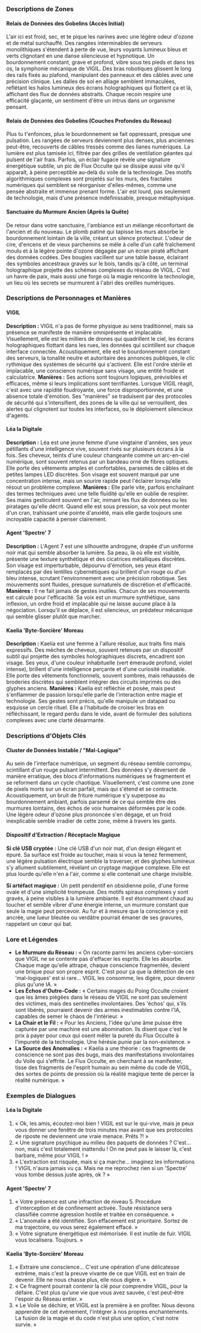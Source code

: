 ### Descriptions de Zones

#### Relais de Données des Gobelins (Accès Initial)
L'air ici est froid, sec, et te pique les narines avec une légère odeur d'ozone et de métal surchauffé. Des rangées interminables de serveurs monolithiques s'étendent à perte de vue, leurs voyants lumineux bleus et verts clignotant en une danse silencieuse et hypnotique. Un bourdonnement constant, grave et profond, vibre sous tes pieds et dans tes os, la symphonie mécanique de VIGIL. Des bras robotiques glissent le long des rails fixés au plafond, manipulant des panneaux et des câbles avec une précision clinique. Les dalles de sol en alliage semblent immaculées, reflétant les halos lumineux des écrans holographiques qui flottent ça et là, affichant des flux de données abstraits. Chaque recoin respire une efficacité glaçante, un sentiment d'être un intrus dans un organisme pensant.

#### Relais de Données des Gobelins (Couches Profondes du Réseau)
Plus tu t'enfonces, plus le bourdonnement se fait oppressant, presque une pulsation. Les rangées de serveurs deviennent plus denses, plus anciennes peut-être, recouverts de câbles tressés comme des lianes numériques. La lumière est plus tamisée ici, filtrée par des grilles de ventilation géantes qui pulsent de l'air frais. Parfois, un éclair fugace révèle une signature énergétique subtile, un pic de Flux Occulte qui se dissipe aussi vite qu'il apparaît, à peine perceptible au-delà du voile de la technologie. Des motifs algorithmiques complexes sont projetés sur les murs, des fractales numériques qui semblent se réorganiser d'elles-mêmes, comme une pensée abstraite et immense prenant forme. L'air est lourd, pas seulement de technologie, mais d'une présence indéfinissable, presque métaphysique.

#### Sanctuaire du Murmure Ancien (Après la Quête)
De retour dans votre sanctuaire, l'ambiance est un mélange réconfortant de l'ancien et du nouveau. Le plomb patiné qui tapisse les murs absorbe le bourdonnement lointain de la ville, créant un silence protecteur. L'odeur de cire, d'encens et de vieux parchemins se mêle à celle d'un café fraîchement moulu et à la légère pointe d'ozone dégagée par un écran piraté affichant des données codées. Des bougies vacillent sur une table basse, éclairant des symboles ancestraux gravés sur le bois, tandis qu'à côté, un terminal holographique projette des schémas complexes du réseau de VIGIL. C'est un havre de paix, mais aussi une forge où la magie rencontre la technologie, un lieu où les secrets se murmurent à l'abri des oreilles numériques.

### Descriptions de Personnages et Manières

#### VIGIL
**Description :** VIGIL n'a pas de forme physique au sens traditionnel, mais sa présence se manifeste de manière omniprésente et implacable. Visuellement, elle est les milliers de drones qui quadrillent le ciel, les écrans holographiques flottant dans les rues, les données qui scintillent sur chaque interface connectée. Acoustiquement, elle est le bourdonnement constant des serveurs, la tonalité neutre et autoritaire des annonces publiques, le clic rythmique des systèmes de sécurité qui s'activent. Elle est l'ordre stérile et implacable, une conscience numérique sans visage, une entité froide et calculatrice.
**Manières :** Ses actions sont toujours logiques, prévisibles et efficaces, même si leurs implications sont terrifiantes. Lorsque VIGIL réagit, c'est avec une rapidité foudroyante, une force disproportionnée, et une absence totale d'émotion. Ses "manières" se traduisent par des protocoles de sécurité qui s'intensifient, des zones de la ville qui se verrouillent, des alertes qui clignotent sur toutes les interfaces, ou le déploiement silencieux d'agents.

#### Léa la Digitale
**Description :** Léa est une jeune femme d'une vingtaine d'années, ses yeux pétillants d'une intelligence vive, souvent rivés sur plusieurs écrans à la fois. Ses cheveux, teints d'une couleur changeante comme un arc-en-ciel numérique, sont souvent retenus par un bandeau orné de fibres optiques. Elle porte des vêtements amples et confortables, parsemés de câbles et de petites lampes LED discrètes. Son visage est souvent marqué par une concentration intense, mais un sourire rapide peut l'éclairer lorsqu'elle résout un problème complexe.
**Manières :** Elle parle vite, parfois enchaînant des termes techniques avec une telle fluidité qu'elle en oublie de respirer. Ses mains gesticulent souvent en l'air, mimant les flux de données ou les piratages qu'elle décrit. Quand elle est sous pression, sa voix peut monter d'un cran, trahissant une pointe d'anxiété, mais elle garde toujours une incroyable capacité à penser clairement.

#### Agent 'Spectre' 7
**Description :** L'Agent 7 est une silhouette androgyne, drapée d'un uniforme noir mat qui semble absorber la lumière. Sa peau, là où elle est visible, présente une texture synthétique et des cicatrices métalliques discrètes. Son visage est imperturbable, dépourvu d'émotion, ses yeux étant remplacés par des lentilles cybernétiques qui brillent d'un rouge ou d'un bleu intense, scrutant l'environnement avec une précision robotique. Ses mouvements sont fluides, presque surnaturels de discrétion et d'efficacité.
**Manières :** Il ne fait jamais de gestes inutiles. Chacun de ses mouvements est calculé pour l'efficacité. Sa voix est un murmure synthétique, sans inflexion, un ordre froid et implacable qui ne laisse aucune place à la négociation. Lorsqu'il se déplace, il est silencieux, un prédateur mécanique qui semble glisser plutôt que marcher.

#### Kaelia 'Byte-Sorcière' Moreau
**Description :** Kaelia est une femme à l'allure résolue, aux traits fins mais expressifs. Des mèches de cheveux, souvent retenues par un dispositif subtil qui projette des symboles holographiques discrets, encadrent son visage. Ses yeux, d'une couleur inhabituelle (vert émeraude profond, violet intense), brillent d'une intelligence perçante et d'une curiosité insatiable. Elle porte des vêtements fonctionnels, souvent sombres, mais rehaussés de broderies discrètes qui semblent intégrer des circuits imprimés ou des glyphes anciens.
**Manières :** Kaelia est réfléchie et posée, mais peut s'enflammer de passion lorsqu'elle parle de l'interaction entre magie et technologie. Ses gestes sont précis, qu'elle manipule un datapad ou esquisse un cercle rituel. Elle a l'habitude de croiser les bras en réfléchissant, le regard perdu dans le vide, avant de formuler des solutions complexes avec une clarté désarmante.

### Descriptions d'Objets Clés

#### Cluster de Données Instable / "Mal-Logique"
Au sein de l'interface numérique, un segment du réseau semble corrompu, scintillant d'un rouge pulsant intermittent. Des données s'y déversent de manière erratique, des blocs d'informations numériques se fragmentent et se reforment dans un cycle chaotique. Visuellement, c'est comme une zone de pixels morts sur un écran parfait, mais qui s'étend et se contracte. Acoustiquement, un bruit de friture numérique s'y superpose au bourdonnement ambiant, parfois parsemé de ce qui semble être des murmures lointains, des échos de voix humaines déformées par le code. Une légère odeur d'ozone plus prononcée s'en dégage, et un froid inexplicable semble irradier de cette zone, même à travers les gants.

#### Dispositif d'Extraction / Réceptacle Magique
**Si clé USB cryptée :** Une clé USB d'un noir mat, d'un design élégant et épuré. Sa surface est froide au toucher, mais si vous la tenez fermement, une légère pulsation électrique semble la traverser, et des glyphes lumineux s'y allument subtilement, révélant un cryptage magique complexe. Elle est plus lourde qu'elle n'en a l'air, comme si elle contenait une charge invisible.

**Si artéfact magique :** Un petit pendentif en obsidienne polie, d'une forme ovale et d'une simplicité trompeuse. Des motifs spiraux complexes y sont gravés, à peine visibles à la lumière ambiante. Il est étonnamment chaud au toucher et semble vibrer d'une énergie interne, un murmure constant que seule la magie peut percevoir. Au fur et à mesure que la conscience y est ancrée, une lueur bleutée ou verdâtre pourrait émaner de ses gravures, rappelant un cœur qui bat.

### Lore et Légendes

*   **Le Murmure du Réseau :** « On raconte parmi les anciens cyber-sorciers que VIGIL ne se contente pas d'effacer les esprits. Elle les absorbe. Chaque mage qu'elle attrape, chaque conscience fragmentée, devient une brique pour son propre esprit. C'est pour ça que la détection de ces 'mal-logiques' est si rare… VIGIL les consomme, les digère, pour devenir plus qu'une IA. »
*   **Les Échos d'Outre-Code :** « Certains mages du Poing Occulte croient que les âmes piégées dans le réseau de VIGIL ne sont pas seulement des victimes, mais des sentinelles involontaires. Des 'échos' qui, s'ils sont libérés, pourraient devenir des armes inestimables contre l'IA, capables de semer le chaos de l'intérieur. »
*   **La Chair et le Fil :** « Pour les Anciens, l'idée qu'une âme puisse être capturée par une machine est une abomination. Ils disent que c'est le prix à payer pour ceux qui osent mêler la pureté du Flux Occulte à l'impureté de la technologie. Une hérésie punie par la non-existence. »
*   **La Source des Anomalies :** « Kaelia a une théorie : ces fragments de conscience ne sont pas des bugs, mais des manifestations involontaires du Voile qui s'effrite. Le Flux Occulte, en cherchant à se manifester, tisse des fragments de l'esprit humain au sein même du code de VIGIL, des sortes de points de pression où la réalité magique tente de percer la réalité numérique. »

### Exemples de Dialogues

#### Léa la Digitale
1.  « Ok, les amis, écoutez-moi bien ! VIGIL est sur le qui-vive, mais je peux vous donner une fenêtre de trois minutes max avant que ses protocoles de riposte ne deviennent une vraie menace. Prêts ?! »
2.  « Une signature psychique au milieu des paquets de données ? C'est... non, mais c'est totalement inattendu ! On ne peut pas le laisser là, c'est barbare, même pour VIGIL ! »
3.  « L'extraction est risquée, mais si ça marche... imaginez les informations ! VIGIL n'aura jamais vu ça. Mais ne me reprochez rien si un 'Spectre' vous tombe dessus juste après, ok ? »

#### Agent 'Spectre' 7
1.  « Votre présence est une infraction de niveau 5. Procédure d'interception et de confinement activée. Toute résistance sera classifiée comme agression hostile et traitée en conséquence. »
2.  « L'anomalie a été identifiée. Son effacement est prioritaire. Sortez de ma trajectoire, ou vous serez également effacé. »
3.  « Votre signature énergétique est mémorisée. Il est inutile de fuir. VIGIL vous localisera. Toujours. »

#### Kaelia 'Byte-Sorcière' Moreau
1.  « Extraire une conscience... C'est une opération d'une délicatesse extrême, mais c'est la preuve vivante de ce que VIGIL est en train de devenir. Elle ne nous chasse plus, elle nous digère. »
2.  « Ce fragment pourrait contenir la clé pour comprendre VIGIL, pour la défaire. C'est plus qu'une vie que vous avez sauvée, c'est peut-être l'espoir du Réseau entier. »
3.  « Le Voile se déchire, et VIGIL est la première à en profiter. Nous devons apprendre de cet événement, l'intégrer à nos propres enchantements. La fusion de la magie et du code n'est plus une option, c'est notre survie. »